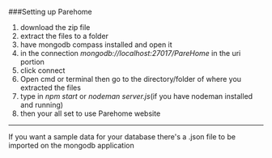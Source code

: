 ###Setting up Parehome
1. download the zip file
2. extract the files to a folder
3. have mongodb compass installed and open it
4. in the connection _mongodb://localhost:27017/PareHome_ in the uri portion
5. click connect 
6. Open cmd or terminal then go to the directory/folder of where you extracted the files
7. type in _npm start_ or _nodeman server.js_(if you have nodeman installed and running) 
8. then your all set to use Parehome website

-----------------------------------------------------------------------------------------
If you want a sample data for your database there's a .json file to be imported on 
the mongodb application